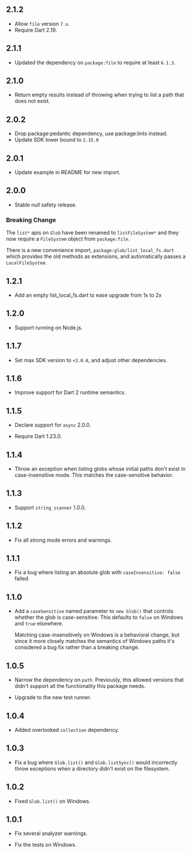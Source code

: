 ## 2.1.2

- Allow `file` version `7.x`.
- Require Dart 2.19.

## 2.1.1

- Updated the dependency on `package:file` to require at least `6.1.3`.

## 2.1.0

- Return empty results instead of throwing when trying to list a path that does
  not exist.

## 2.0.2

- Drop package:pedantic dependency, use package:lints instead.
- Update SDK lower bound to `2.15.0`

## 2.0.1

- Update example in README for new import.

## 2.0.0

- Stable null safety release.

### Breaking Change

The `list*` apis on `Glob` have been renamed to `listFileSystem*` and they now
require a `FileSystem` object from `package:file`.

There is a new convenience import, `package:glob/list_local_fs.dart` which
provides the old methods as extensions, and automatically passes a
`LocalFileSystem`.

## 1.2.1

- Add an empty list_local_fs.dart to ease upgrade from 1x to 2x

## 1.2.0

- Support running on Node.js.

## 1.1.7

- Set max SDK version to `<3.0.0`, and adjust other dependencies.

## 1.1.6

- Improve support for Dart 2 runtime semantics.

## 1.1.5

- Declare support for `async` 2.0.0.

- Require Dart 1.23.0.

## 1.1.4

- Throw an exception when listing globs whose initial paths don't exist in
  case-insensitive mode. This matches the case-sensitive behavior.

## 1.1.3

- Support `string_scanner` 1.0.0.

## 1.1.2

- Fix all strong mode errors and warnings.

## 1.1.1

- Fix a bug where listing an absolute glob with `caseInsensitive: false` failed.

## 1.1.0

- Add a `caseSensitive` named parameter to `new Glob()` that controls whether
  the glob is case-sensitive. This defaults to `false` on Windows and `true`
  elsewhere.

  Matching case-insensitively on Windows is a behavioral change, but since it
  more closely matches the semantics of Windows paths it's considered a bug fix
  rather than a breaking change.

## 1.0.5

- Narrow the dependency on `path`. Previously, this allowed versions that didn't
  support all the functionality this package needs.

- Upgrade to the new test runner.

## 1.0.4

- Added overlooked `collection` dependency.

## 1.0.3

- Fix a bug where `Glob.list()` and `Glob.listSync()` would incorrectly throw
  exceptions when a directory didn't exist on the filesystem.

## 1.0.2

- Fixed `Glob.list()` on Windows.

## 1.0.1

- Fix several analyzer warnings.

- Fix the tests on Windows.
